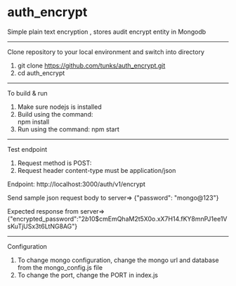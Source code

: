 # auth_encrypt 
Simple plain text encryption , stores audit encrypt entity in Mongodb

---------------------------------------------
Clone repository to your local environment and switch into directory
 1. git clone https://github.com/tunks/auth_encrypt.git
 2. cd  auth_encrypt

 --------------------------------------------
To build & run
 1. Make sure nodejs is installed
 2. Build using the command:   
        npm install  
 3. Run using the command:
     npm start

-------------------------------------
Test endpoint
1. Request method is POST:
2. Request header content-type must be application/json

Endpoint: http://localhost:3000/auth/v1/encrypt

Send sample json request body to server=>
{"password": "mongo@123"}

Expected response from server=>
{"encrypted_password":"$2b$10$cmEmQhaM2t5X0o.xX7H14.fKY8mnPJ1ee1VsKuTjUSx3t6LtNG8AG"}


--------------------------------------
Configuration
1. To change mongo configuration, change the mongo url and database from the mongo_config.js file
2. To change the port, change the PORT in index.js
